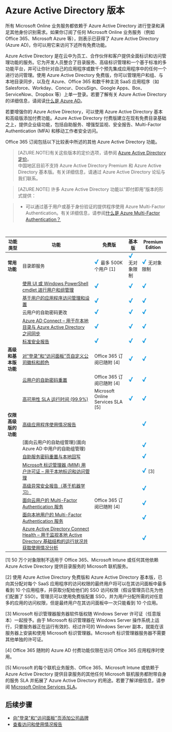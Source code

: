 <properties 
	pageTitle="Azure Active Directory 版本" 
	description="本主题介绍 Azure Active Directory 的免费版和付费版选项。" 
	services="active-directory" 
	documentationCenter="" 
	authors="MarkusVi"
	manager="stevenpo"
	editor="LisaToft"/>

<tags 
	ms.service="active-directory" 
	ms.date="10/17/2015"
	wacn.date="11/12/2015" />

# Azure Active Directory 版本

所有 Microsoft Online 业务服务都依赖于 Azure Active Directory 进行登录和满足其他身份识别需求。如果你订阅了任何 Microsoft Online 业务服务（例如 Office 365、Microsoft Azure 等），则表示已获得了 Azure Active Directory (Azure AD)，你可以用它来访问下述所有免费功能。

Azure Active Directory 是在云中为员工、合作伙伴和客户提供全面标识和访问管理功能的服务。它为开发人员整合了目录服务、高级标识管理和一个基于标准的多功能平台，并可让你针对自己的应用程序或数千个预先集成应用程序中的任何一个进行访问管理。使用 Azure Active Directory 免费版，你可以管理用户和组、与本地目录同步，以及在 Azure、Office 365 和数千种主流 SaaS 应用程序（如 Salesforce、Workday、Concur、DocuSign、Google Apps、Box、ServiceNow、Dropbox 等）上单一登录。若要了解有关 Azure Active Directory 的详细信息，请阅读[什么是 Azure AD](/documentation/articles/active-directory-whatis)。


若要增强你的 Azure Active Directory，可以使用 Azure Active Directory 基本和高级版添加付费功能。Azure Active Directory 付费版建立在现有免费目录基础之上，提供企业级功能，包括自助服务、增强型监视、安全报告、Multi-Factor Authentication (MFA) 和移动工作者安全访问。

Office 365 订阅包括以下比较表中所述的其他 Azure Active Directory 功能。


> [AZURE.NOTE]有关这些版本的定价选项，请参阅 [Azure Active Directory 定价](https://azure.microsoft.com/zh-CN/pricing/details/active-directory/)。<br>中国地区目前不支持 Azure Active Directory Premium 和 Azure Active Directory 基本版。有关详细信息，请通过 Azure Active Directory 论坛与我们联系。
<!--

- **Azure Active Directory 基本版** - 面向具有云优先需求的任务工作者，此版本提供以云为中心的应用程序访问和自助标识管理解决方案。使用 Azure Active Directory 基本版，你可以增强工作效率并获得成本缩减功能，例如基于组的访问管理、用于云应用程序的自助密码重置、Azure Active Directory 应用程序代理（使用 Azure Active Directory 发布本地网站），以及 99.9％ 正常运行时间的企业级 SLA。
 
- **Azure Active Directory Premium** - Azure Active Directory Premium Edition 增加了丰富的企业级标识管理功能，并允许各类用户无缝访问本地与云功能，旨在满足组织更加严苛的标识和访问管理需求。此版本为混合环境中的信息工作者和标识管理员提供一切必要的功能，让他们执行应用程序访问、自助标识和访问管理 (IAM)、标识保护及实现云中的安全性。它支持动态组和自助服务组管理等高级管理与委派资源。它包含 Microsoft 标识管理器（一个本地标识与访问管理套件），并提供云写回功能，使本地用户能够使用自助密码重置等解决方案。

若要立即注册并开始使用 Active Directory Premium，请参阅 [Azure Active Directory Premium 入门](/documentation/articles/active-directory-get-started-premium)。
-->

> [AZURE.NOTE]
> 许多 Azure Active Directory 功能以“即付即用”版本的形式提供：
>
><!--  Active Directory B2C 是适用于面向消费者应用程序的标识和访问管理解决方案。有关详细信息，请参阅 [Azure Active Directory B2C](/documentation/services/active-directory-b2c/)-->
 
>-	可以通过基于用户或基于身份验证的提供程序使用 Azure Multi-Factor Authentication。有关详细信息，请参阅[什么是 Azure Multi-Factor Authentication？](/documentation/articles/multi-factor-authentication)


<br>




| 功能类型| 功能| 免费版| 基本版| Premium Edition |
| --- | --- | --- | --- | --- |
| **常用功能**| 目录即服务| ![勾选标记][12] 最多 500K 个用户 [1]| ![勾选标记][12] 无对象限制| ![勾选标记][12] 无对象限制|
| | [使用 UI 或 Windows PowerShell cmdlet 进行用户和组管理](/documentation/articles/active-directory-administer)| ![勾选标记][12]| ![勾选标记][12]| ![勾选标记][12]|
| | [基于用户的应用程序访问管理和设置](/documentation/articles/active-directory-saas-app-provisioning)| ![勾选标记][12]| ![勾选标记][12]| ![勾选标记][12]|
| | 云用户的自助密码更改| ![勾选标记][12]| ![勾选标记][12]| ![勾选标记][12]|
| | [Azure AD Connect – 用于在本地目录与 Azure Active Directory 之间同步](/documentation/articles/active-directory-aadconnect)| ![勾选标记][12]| ![勾选标记][12]| ![勾选标记][12]|
| | [标准安全报告](/documentation/articles/active-directory-view-access-usage-reports)| ![勾选标记][12]| ![勾选标记][12]| ![勾选标记][12]|
| **高级和基本版功能**| [对“登录”和“访问面板”页自定义公司徽标和颜色](/documentation/articles/active-directory-add-company-branding)| Office 365 订阅已随附 [4]| ![勾选标记][12]| ![勾选标记][12]|
| | [云用户的自助密码重置](/documentation/articles/active-directory-passwords)| Office 365 订阅已随附 [4]| ![勾选标记][12]| ![勾选标记][12]|
| | [高可用性 SLA 运行时间 (99.9%)](https://azure.microsoft.com/zh-CN/support/legal/sla/)| Microsoft Online Services SLA [5]| ![勾选标记][12]| ![勾选标记][12]|
| **仅限高级版的功能**| [高级应用程序使用情况报告](/documentation/articles/active-directory-view-access-usage-reports)| | | ![勾选标记][12]|
| | [面向云用户的自助组管理](面向 Azure AD 中用户的自助组管理)| | | ![勾选标记][12]|
| | [自助服务密码重置与本地回写](/documentation/articles/active-directory-passwords-getting-started/#enable-users-to-reset-or-change-their-ad-passwords)| | | ![勾选标记][12]|
| | [Microsoft 标识管理器 (MIM) 用户许可证 – 用于本地标识和访问管理](http://www.microsoft.com/zh-CN/server-cloud/products/microsoft-identity-manager/default.aspx)| | | ![勾选标记][12] [3]|
| | [高级异常安全报告（基于机器学习）](/documentation/articles/active-directory-view-access-usage-reports)| | | ![勾选标记][12]|
| | [面向云用户的 Multi-Factor Authentication 服务](/documentation/articles/multi-factor-authentication)| Office 365 订阅已随附 [4]| | ![勾选标记][12]|
| | [面向本地用户的 Multi-Factor Authentication 服务](/documentation/articles/multi-factor-authentication)| | | ![勾选标记][12]|
| | [Azure Active Directory Connect Health – 用于监视本地 Active Directory 基础结构的运行状况并获取使用情况分析](/documentation/articles/active-directory-aadconnect-health)| | | ![勾选标记][12]|




[1] 50 万个对象限制不适用于 Office 365、Microsoft Intune 或任何其他依赖 Azure Active Directory 提供目录服务的 Microsoft 联机服务。

[2] 使用 Azure Active Directory 免费版和 Azure Active Directory 基本版，已向其分配对每个 SaaS 应用程序的访问权限的最终用户将可以在其访问面板中最多看到 10 个应用程序，并获取分配给他们的 SSO 访问权限（假设管理员已先为他们配置了 SSO）。管理员可以使用免费版配置 SSO，并为用户分配所需的对任意多的应用的访问权限，但是最终用户在其访问面板中一次只能看到 10 个应用。

[3] Microsoft 标识管理器服务器软件版权随 Windows Server 许可证（任意版本）一起授予。由于 Microsoft 标识管理器在 Windows Server 操作系统上运行，只要服务器正在运行有效的、经过许可的 Windows Server 副本，就能在该服务器上安装和使用 Microsoft 标识管理器。Microsoft 标识管理器服务器不需要其他单独的许可证。

[4] Office 365 随附的 Azure AD 付费功能仅限在访问 Office 365 应用程序时使用。

[5] Microsoft 的每个联机业务服务、Office 365、Microsoft Intune 或依赖于 Azure Active Directory 提供目录服务的其他任何 Microsoft 联机服务都附带自身的服务 SLA 并拓展了 Azure Active Directory 的用途。若要了解详细信息，请参阅 [Microsoft Online Services SLA](https://gallery.technet.microsoft.com/online-SLA-ea09109e)。




## 后续步骤

<!--- [Getting started with Azure Active Directory Premium](/documentation/articles/active-directory-get-started-premium)-->
- [向"登录"和"访问面板"页添加公司品牌](/documentation/articles/active-directory-add-company-branding)
- [查看访问和使用情况报告](/documentation/articles/active-directory-view-access-usage-reports)


<!--Image references-->
[12]: ./media/active-directory-editions/ic195031.png

<!---HONumber=79-->